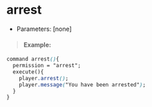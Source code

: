 # arrest

* Parameters: \[none\]

> #### Example:

```css
command arrest(){
  permission = "arrest";
  execute(){
    player.arrest();
    player.message("You have been arrested");
  }
}
```

